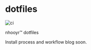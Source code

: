 # dotfiles

![ci](https://github.com/nhooyr/dotfiles/workflows/ci/badge.svg)

nhooyr™ dotfiles

Install process and workflow blog soon.

